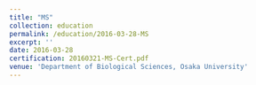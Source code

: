 ```yaml
---
title: "MS"
collection: education
permalink: /education/2016-03-28-MS
excerpt: ''
date: 2016-03-28
certification: 20160321-MS-Cert.pdf
venue: 'Department of Biological Sciences, Osaka University'
---
```


